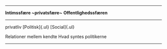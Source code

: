   ------------------------------------------------------------------------------
  **Intimssfære ~privatsfære~**    **Offentlighedssfæren**   
  -------------------------------- ------------------------- -------------------
  privatliv                        [Politisk]{.ul}           [Social]{.ul}

  Relationer mellem kendte         Hvad syntes politikerne   

                                                             
  ------------------------------------------------------------------------------
